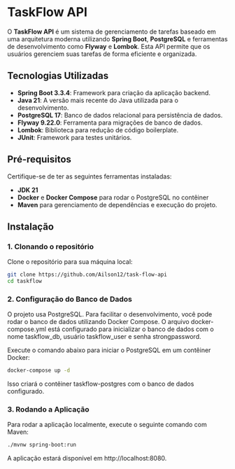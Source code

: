 # TaskFlow API

O **TaskFlow API** é um sistema de gerenciamento de tarefas baseado em uma arquitetura moderna utilizando **Spring Boot**, **PostgreSQL** e ferramentas de desenvolvimento como **Flyway** e **Lombok**. Esta API permite que os usuários gerenciem suas tarefas de forma eficiente e organizada.

## Tecnologias Utilizadas

- **Spring Boot 3.3.4**: Framework para criação da aplicação backend.
- **Java 21**: A versão mais recente do Java utilizada para o desenvolvimento.
- **PostgreSQL 17**: Banco de dados relacional para persistência de dados.
- **Flyway 9.22.0**: Ferramenta para migrações de banco de dados.
- **Lombok**: Biblioteca para redução de código boilerplate.
- **JUnit**: Framework para testes unitários.

## Pré-requisitos

Certifique-se de ter as seguintes ferramentas instaladas:

- **JDK 21**
- **Docker** e **Docker Compose** para rodar o PostgreSQL no contêiner
- **Maven** para gerenciamento de dependências e execução do projeto.

## Instalação

### 1. Clonando o repositório

Clone o repositório para sua máquina local:

```bash
git clone https://github.com/Ailson12/task-flow-api
cd taskflow
```

### 2. Configuração do Banco de Dados

O projeto usa PostgreSQL. Para facilitar o desenvolvimento, você pode rodar o banco de dados utilizando Docker Compose.
O arquivo docker-compose.yml está configurado para inicializar o banco de dados com o nome taskflow_db, usuário taskflow_user e senha strongpassword.

Execute o comando abaixo para iniciar o PostgreSQL em um contêiner Docker:

```bash
docker-compose up -d
```
Isso criará o contêiner taskflow-postgres com o banco de dados configurado.

### 3. Rodando a Aplicação

Para rodar a aplicação localmente, execute o seguinte comando com Maven:

```bash
./mvnw spring-boot:run
```

A aplicação estará disponível em http://localhost:8080.

